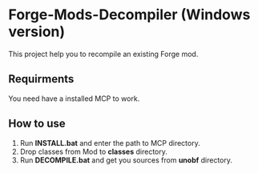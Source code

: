 Forge-Mods-Decompiler (Windows version)
=====================
This project help you to recompile an existing Forge mod.

Requirments
-----------
You need have a installed MCP to work.

How to use
-----------

1. Run **INSTALL.bat** and enter the path to MCP directory.
2. Drop classes from Mod to **classes** directory.
3. Run **DECOMPILE.bat** and get you sources from **unobf**	directory.

